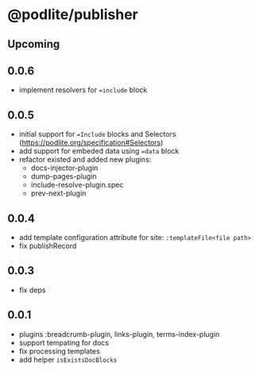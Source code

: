 # @podlite/publisher

## Upcoming

## 0.0.6

- implement resolvers for `=include` block

## 0.0.5

- initial support for `=Include` blocks and Selectors (https://podlite.org/specification#Selectors)
- add support for embeded data using `=data` block
- refactor existed and added new plugins:
  - docs-injector-plugin
  - dump-pages-plugin
  - include-resolve-plugin.spec
  - prev-next-plugin

## 0.0.4

- add template configuration attribute for site: `:templateFile<file path>`
- fix publishRecord

## 0.0.3

- fix deps

## 0.0.1

- plugins :breadcrumb-plugin, links-plugin, terms-index-plugin
- support tempating for docs
- fix processing templates
- add helper `isExistsDocBlocks`
